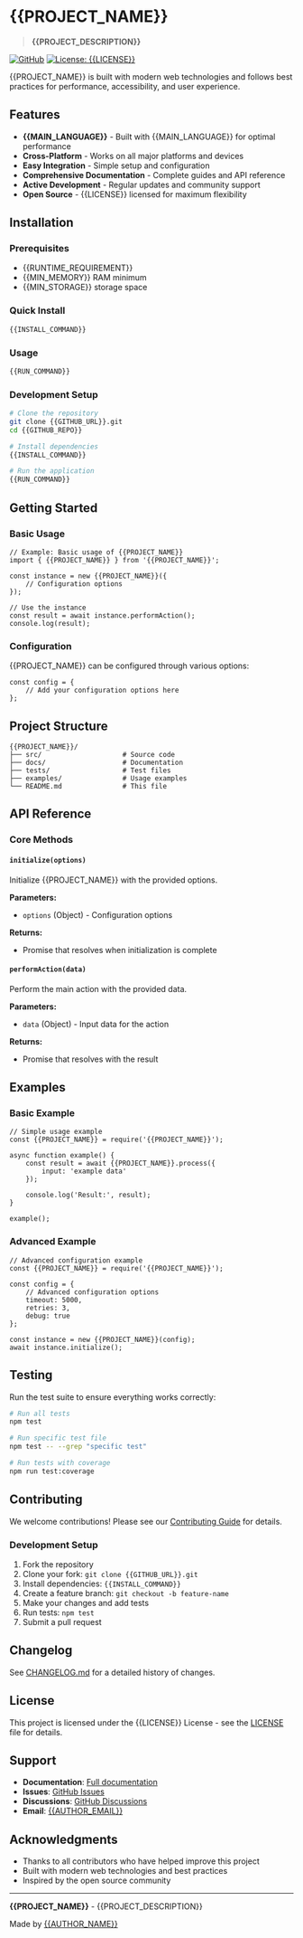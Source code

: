# {{PROJECT_NAME}}

> **{{PROJECT_DESCRIPTION}}**

[![GitHub](https://img.shields.io/badge/GitHub-Repository-blue)]({{GITHUB_URL}})
[![License: {{LICENSE}}](https://img.shields.io/badge/License-{{LICENSE}}-yellow.svg)](https://opensource.org/licenses/{{LICENSE}})

{{PROJECT_NAME}} is built with modern web technologies and follows best practices for performance, accessibility, and user experience.

## Features

- **{{MAIN_LANGUAGE}}** - Built with {{MAIN_LANGUAGE}} for optimal performance
- **Cross-Platform** - Works on all major platforms and devices
- **Easy Integration** - Simple setup and configuration
- **Comprehensive Documentation** - Complete guides and API reference
- **Active Development** - Regular updates and community support
- **Open Source** - {{LICENSE}} licensed for maximum flexibility

## Installation

### Prerequisites

- {{RUNTIME_REQUIREMENT}}
- {{MIN_MEMORY}} RAM minimum
- {{MIN_STORAGE}} storage space

### Quick Install

```bash
{{INSTALL_COMMAND}}
```

### Usage

```bash
{{RUN_COMMAND}}
```

### Development Setup

```bash
# Clone the repository
git clone {{GITHUB_URL}}.git
cd {{GITHUB_REPO}}

# Install dependencies
{{INSTALL_COMMAND}}

# Run the application
{{RUN_COMMAND}}
```

## Getting Started

### Basic Usage

```{{MAIN_LANGUAGE}}
// Example: Basic usage of {{PROJECT_NAME}}
import { {{PROJECT_NAME}} } from '{{PROJECT_NAME}}';

const instance = new {{PROJECT_NAME}}({
    // Configuration options
});

// Use the instance
const result = await instance.performAction();
console.log(result);
```

### Configuration

{{PROJECT_NAME}} can be configured through various options:

```{{MAIN_LANGUAGE}}
const config = {
    // Add your configuration options here
};
```

## Project Structure

```
{{PROJECT_NAME}}/
├── src/                    # Source code
├── docs/                   # Documentation
├── tests/                  # Test files
├── examples/               # Usage examples
└── README.md               # This file
```

## API Reference

### Core Methods

#### `initialize(options)`

Initialize {{PROJECT_NAME}} with the provided options.

**Parameters:**
- `options` (Object) - Configuration options

**Returns:**
- Promise that resolves when initialization is complete

#### `performAction(data)`

Perform the main action with the provided data.

**Parameters:**
- `data` (Object) - Input data for the action

**Returns:**
- Promise that resolves with the result

## Examples

### Basic Example

```{{MAIN_LANGUAGE}}
// Simple usage example
const {{PROJECT_NAME}} = require('{{PROJECT_NAME}}');

async function example() {
    const result = await {{PROJECT_NAME}}.process({
        input: 'example data'
    });
    
    console.log('Result:', result);
}

example();
```

### Advanced Example

```{{MAIN_LANGUAGE}}
// Advanced configuration example
const {{PROJECT_NAME}} = require('{{PROJECT_NAME}}');

const config = {
    // Advanced configuration options
    timeout: 5000,
    retries: 3,
    debug: true
};

const instance = new {{PROJECT_NAME}}(config);
await instance.initialize();
```

## Testing

Run the test suite to ensure everything works correctly:

```bash
# Run all tests
npm test

# Run specific test file
npm test -- --grep "specific test"

# Run tests with coverage
npm run test:coverage
```

## Contributing

We welcome contributions! Please see our [Contributing Guide](docs/community/contributing.md) for details.

### Development Setup

1. Fork the repository
2. Clone your fork: `git clone {{GITHUB_URL}}.git`
3. Install dependencies: `{{INSTALL_COMMAND}}`
4. Create a feature branch: `git checkout -b feature-name`
5. Make your changes and add tests
6. Run tests: `npm test`
7. Submit a pull request

## Changelog

See [CHANGELOG.md](CHANGELOG.md) for a detailed history of changes.

## License

This project is licensed under the {{LICENSE}} License - see the [LICENSE](LICENSE) file for details.

## Support

- **Documentation**: [Full documentation](docs/introduction.md)
- **Issues**: [GitHub Issues]({{GITHUB_URL}}/issues)
- **Discussions**: [GitHub Discussions]({{GITHUB_URL}}/discussions)
- **Email**: [{{AUTHOR_EMAIL}}](mailto:{{AUTHOR_EMAIL}})

## Acknowledgments

- Thanks to all contributors who have helped improve this project
- Built with modern web technologies and best practices
- Inspired by the open source community

---

**{{PROJECT_NAME}}** - {{PROJECT_DESCRIPTION}}

Made by [{{AUTHOR_NAME}}]({{GITHUB_URL}})
